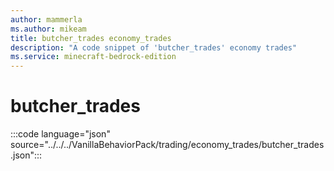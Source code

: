```yaml
---
author: mammerla
ms.author: mikeam
title: butcher_trades economy_trades
description: "A code snippet of 'butcher_trades' economy trades"
ms.service: minecraft-bedrock-edition
---
```


# butcher_trades

:::code language="json" source="../../../VanillaBehaviorPack/trading/economy_trades/butcher_trades.json":::

